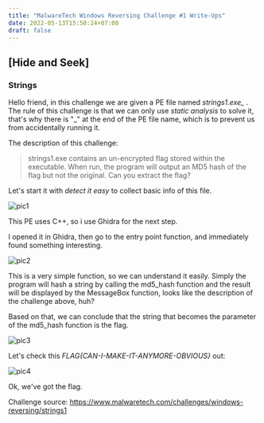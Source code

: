 ```yaml
---
title: "MalwareTech Windows Reversing Challenge #1 Write-Ups"
date: 2022-05-13T15:50:24+07:00
draft: false
---
```


## [Hide and Seek]
### Strings

Hello friend, in this challenge we are given a PE file named *strings1.exe_* .
The rule of this challenge is that we can only use *static analysis* to solve it, that's why there is "_" at the end of the PE file name, which is to prevent us from accidentally running it.

The description of this challenge:

> strings1.exe contains an un-encrypted flag stored within the executable. When run, the program will output an MD5 hash of the flag but not the original. Can you extract the flag?

Let's start it with *detect it easy* to collect basic info of this file.

![pic1](Snipaste_2022-05-13_17-30-02.jpg)

This PE uses C++, so i use Ghidra for the next step.

I opened it in Ghidra, then go to the entry point function, and immediately found something interesting.

![pic2](Snipaste_2022-05-13_21-03-27.jpg)

This is a very simple function, so we can understand it easily. Simply the program will hash a string by calling the md5_hash function and the result will be displayed by the MessageBox function, looks like the description of the challenge above, huh?

Based on that, we can conclude that the string that becomes the parameter of the md5_hash function is the flag.

![pic3](Snipaste_2022-05-13_21-28-43.jpg)

Let's check this *FLAG{CAN-I-MAKE-IT-ANYMORE-OBVIOUS}* out:

![pic4](Snipaste_2022-05-13_21-33-45.jpg)

Ok, we've got the flag.

Challenge source: <https://www.malwaretech.com/challenges/windows-reversing/strings1>
